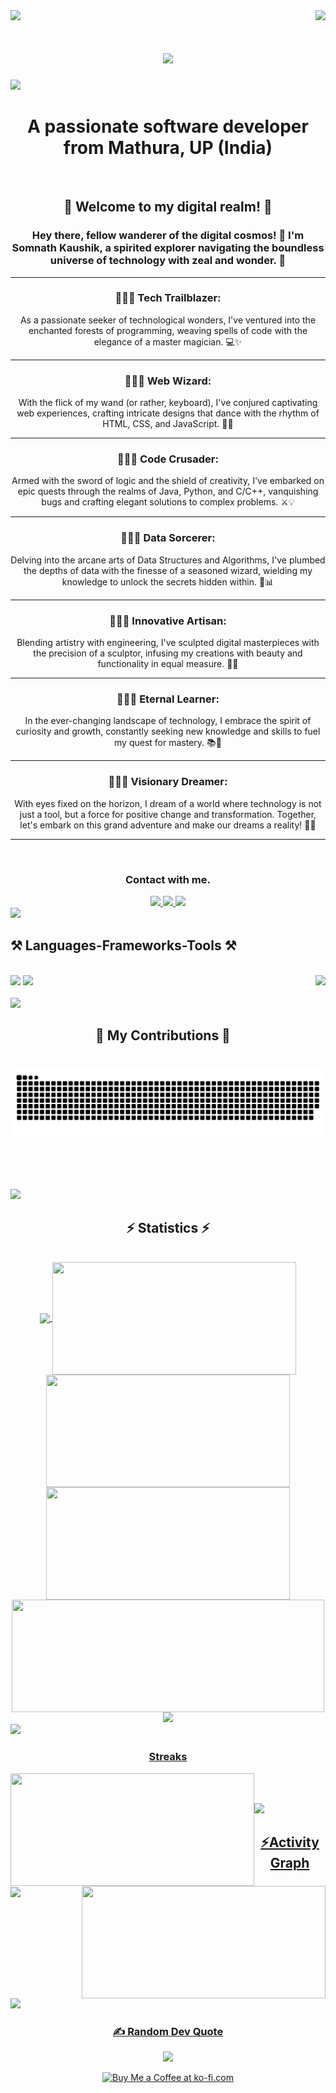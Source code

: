 
<img align="right" src="https://visitor-badge.laobi.icu/badge?page_id=salesp07.salesp07" />

<!-- <img align="left" src="https://visitor-badge.laobi.icu/badge?page_id=somnathkaushik.somnathkaushik" /> -->



<img src="https://media.licdn.com/dms/image/D4D16AQGFoNNc8K7i0g/profile-displaybackgroundimage-shrink_350_1400/0/1689099337906?e=1715212800&v=beta&t=NgeYc6eWIebZQnTT_QkGu_RIjOq3FSp0SFJiPemxbSk" />

<h1 align="center">
    <img src="https://readme-typing-svg.herokuapp.com/?font=Righteous&size=35&center=true&vCenter=true&width=500&height=70&duration=4000&lines=Hi+There!+👋;+I'm+Somnath+Kaushik!;" />
</h1>

<img src="https://user-images.githubusercontent.com/73097560/115834477-dbab4500-a447-11eb-908a-139a6edaec5c.gif">

<h1 align="center">A passionate software developer from Mathura, UP (India)</h1>

<br/>

<div align="center">

<h2 align="center"> 🌟 Welcome to my digital realm! 🌟</h2>

<h3 align="center">Hey there, fellow wanderer of the digital cosmos! 👋 I'm Somnath Kaushik, a spirited explorer navigating the boundless universe of technology with zeal and wonder. 🚀 </h3>
<hr/>
<h3 align="center">👩🏻‍💻 Tech Trailblazer: </h3> As a passionate seeker of technological wonders, I've ventured into the enchanted forests of programming, weaving spells of code with the elegance of a master magician. 💻✨
<hr/>
<h3 align="center">👩🏻‍💻 Web Wizard: </h3> With the flick of my wand (or rather, keyboard), I've conjured captivating web experiences, crafting intricate designs that dance with the rhythm of HTML, CSS, and JavaScript. 🎨🌐
<hr/>
<h3 align="center">👩🏻‍💻 Code Crusader: </h3> Armed with the sword of logic and the shield of creativity, I've embarked on epic quests through the realms of Java, Python, and C/C++, vanquishing bugs and crafting elegant solutions to complex problems. ⚔️💡
<hr/>
<h3 align="center">👩🏻‍💻 Data Sorcerer: </h3> Delving into the arcane arts of Data Structures and Algorithms, I've plumbed the depths of data with the finesse of a seasoned wizard, wielding my knowledge to unlock the secrets hidden within. 🔮📊
<hr/>
<h3 align="center">👩🏻‍💻 Innovative Artisan: </h3> Blending artistry with engineering, I've sculpted digital masterpieces with the precision of a sculptor, infusing my creations with beauty and functionality in equal measure. 🎨✨
<hr/>
<h3 align="center">👩🏻‍💻 Eternal Learner: </h3> In the ever-changing landscape of technology, I embrace the spirit of curiosity and growth, constantly seeking new knowledge and skills to fuel my quest for mastery. 📚🌱
<hr/>
<h3 align="center">👩🏻‍💻 Visionary Dreamer: </h3> With eyes fixed on the horizon, I dream of a world where technology is not just a tool, but a force for positive change and transformation. Together, let's embark on this grand adventure and make our dreams a reality! 🌈✨
<hr/>
 </div>
 <br/>
<div align="center"> 
  <h3 align="center">Contact with me. </h3>
  <a href="mailto:official.inno.fei.21@gmail.com">
    <img src="https://img.shields.io/badge/Gmail-333333?style=for-the-badge&logo=gmail&logoColor=red" />
  </a>
  <a href="https://linkedin.com/in/somnathkaushik" target="_blank">
    <img src="https://img.shields.io/badge/LinkedIn-0077B5?style=for-the-badge&logo=linkedin&logoColor=white" target="_blank" />
  </a>

  <a href="#" target="_blank">
     <img src="https://img.shields.io/badge/Portfolio-FF5722?style=for-the-badge&logo=todoist&logoColor=white" target="_blank" /> <!-- sqlite, safari, google-chrome are other good icon options -->
  </a>
</div>

 <img src="https://user-images.githubusercontent.com/73097560/115834477-dbab4500-a447-11eb-908a-139a6edaec5c.gif">


 
<h2 align="left">⚒️ Languages-Frameworks-Tools ⚒️</h2>
<br/>
<!-- <img align="right" height="150" src="https://encrypted-tbn0.gstatic.com/images?q=tbn:ANd9GcRrS-bCUO_UZgGQWvCLFNQ_E9qlWW0wOam-8IhSrt5nk6IHCWtS_vIkbX6S_7wHNcGrNuU&usqp=CAU"  /> -->

<img src="https://media0.giphy.com/media/bGgsc5mWoryfgKBx1u/200w.gif?cid=6c09b952y1plc12y62zhew9gf46zsm98tdtkck39sdmskk7h&ep=v1_gifs_search&rid=200w.gif&ct=g" align="right" height="150"/>


<div align="left">
    <img src="https://skillicons.dev/icons?i=java,c,python,html,css,javascript,react,vscode,github" />
    <img src="https://skillicons.dev/icons?i=,bootstrap,tailwindcss,nodejs,expressjs,mongodb,mysql" /><br>
</div>

<br/>
<img src="https://user-images.githubusercontent.com/73097560/115834477-dbab4500-a447-11eb-908a-139a6edaec5c.gif">

<div align="center">
  <h2>🐍 My Contributions 🐍</h2>
  <br>
  <img alt="snake eating my contributions" src="https://raw.githubusercontent.com/somnathkaushik/somnathkaushik/output/github-contribution-grid-snake.svg" />

  
  <br/><br/><br/>
</div>

<img src="https://user-images.githubusercontent.com/73097560/115834477-dbab4500-a447-11eb-908a-139a6edaec5c.gif">

<h2 align="center">⚡ Statistics ⚡</h2>

<br>

<div align="center">

<a href="https://github.com/somnathkaushik">
    <img align="center" src="http://github-profile-summary-cards.vercel.app/api/cards/stats?username=somnathkaushik&theme=2077"  height="180em" />
    <img width=390 align="center" src="http://github-profile-summary-cards.vercel.app/api/cards/repos-per-language?username=somnathkaushik&theme=2077" height="180em" />

  <img width=390 align="center" src="http://github-profile-summary-cards.vercel.app/api/cards/most-commit-language?username=somnathkaushik&theme=2077" height="180em" />
  <img width=390 align="center" src="http://github-profile-summary-cards.vercel.app/api/cards/productive-time?username=somnathkaushik&theme=2077&utcOffset=8" height="180em" />

  <img align="center" width=500 src="https://github-readme-stats.vercel.app/api?username=somnathkaushik&hide_title=false&hide_rank=false&show_icons=true&include_all_commits=true&count_private=true&disable_animations=false&theme=dracula&locale=en&hide_border=false"  height="180em" />
  <img align="rigth" src="http://github-profile-summary-cards.vercel.app/api/cards/profile-details?username=somnathkaushik&theme=2077&show_icons=true&hide_border=false&count_private=false" height="180em"   />

</div>

<img src="https://user-images.githubusercontent.com/73097560/115834477-dbab4500-a447-11eb-908a-139a6edaec5c.gif">

<h3 align="Center">Streaks</h3>
<div align="center">

  <img align="left" width=390 src="https://github-readme-streak-stats.herokuapp.com/?user=somnathkaushik&theme=dracula&hide_border=false" height="180em"/>
  
  <img width=390 align="right" src="https://github-readme-stats.vercel.app/api/top-langs/?username=somnathkaushik&theme=dracula&show_icons=true&hide_border=false&layout=compact" height="180em" />

</div>

<br/><br/>

<img src="https://user-images.githubusercontent.com/73097560/115834477-dbab4500-a447-11eb-908a-139a6edaec5c.gif">

<br/>


<h2 align="center">⚡Activity Graph </h2>

<img align="center" src="https://github-readme-activity-graph.vercel.app/graph?username=somnathkaushik&bg_color=221d35&color=9f5dee&line=690763&point=24b742&area=true&hide_border=true)](https://github.com/ashutosh00710/github-readme-activity-graph"/>
<br clear="both">

<img src="https://user-images.githubusercontent.com/73097560/115834477-dbab4500-a447-11eb-908a-139a6edaec5c.gif">



<div align="center">

<h3 align="center">✍️ Random Dev Quote</h3>

![](https://quotes-github-readme.vercel.app/api?type=horizontal&theme=radical)



<!-- <img src="https://user-images.githubusercontent.com/73097560/115834477-dbab4500-a447-11eb-908a-139a6edaec5c.gif"> -->

<a href='#' target='_blank'><img height='64' style='border:0px;height:64px;' src='https://storage.ko-fi.com/cdn/kofi1.png?v=3' border='0' alt='Buy Me a Coffee at ko-fi.com' /></a>
</div>

<!-- <img src="https://user-images.githubusercontent.com/73097560/115834477-dbab4500-a447-11eb-908a-139a6edaec5c.gif"> -->


<br/>
